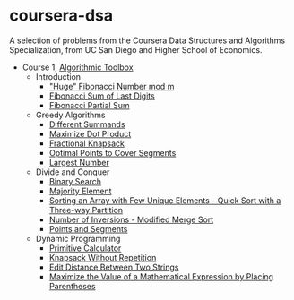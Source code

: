# coursera-dsa
A selection of problems from the Coursera Data Structures and Algorithms Specialization, from UC San Diego and Higher School of Economics.

- Course 1, [Algorithmic Toolbox](https://www.coursera.org/learn/algorithmic-toolbox)
  - Introduction
    - ["Huge" Fibonacci Number mod m](https://github.com/akritskiy/coursera-dsa/blob/master/toolbox/FibonacciHuge.java?ts=4)
    - [Fibonacci Sum of Last Digits](https://github.com/akritskiy/coursera-dsa/blob/master/toolbox/FibonacciSumLastDigit.java?ts=4)
    - [Fibonacci Partial Sum](https://github.com/akritskiy/coursera-dsa/blob/master/toolbox/FibonacciPartialSum.java?ts=4)
  - Greedy Algorithms
    - [Different Summands](https://github.com/akritskiy/coursera-dsa/blob/master/toolbox/DifferentSummands.java?ts=4)
    - [Maximize Dot Product](https://github.com/akritskiy/coursera-dsa/blob/master/toolbox/DotProduct.java?ts=4)
    - [Fractional Knapsack](https://github.com/akritskiy/coursera-dsa/blob/master/toolbox/FractionalKnapsack.java?ts=4)
    - [Optimal Points to Cover Segments](https://github.com/akritskiy/coursera-dsa/blob/master/toolbox/CoveringSegments.java?ts=4)
    - [Largest Number](https://github.com/akritskiy/coursera-dsa/blob/master/toolbox/LargestNumber.java?ts=4)
  - Divide and Conquer
    - [Binary Search](https://github.com/akritskiy/coursera-dsa/blob/master/toolbox/BinarySearch.java?ts=4)
    - [Majority Element](https://github.com/akritskiy/coursera-dsa/blob/master/toolbox/MajorityElement.java?ts=4)
    - [Sorting an Array with Few Unique Elements - Quick Sort with a Three-way Partition](https://github.com/akritskiy/coursera-dsa/blob/master/toolbox/Sorting.java?ts=4)
    - [Number of Inversions - Modified Merge Sort](https://github.com/akritskiy/coursera-dsa/blob/master/toolbox/Inversions.java?ts=4)
    - [Points and Segments](https://github.com/akritskiy/coursera-dsa/blob/master/toolbox/PointsAndSegments.java?ts=4)
  - Dynamic Programming
    - [Primitive Calculator](https://github.com/akritskiy/coursera-dsa/blob/master/toolbox/PrimitiveCalculator.java?ts=4)
    - [Knapsack Without Repetition](https://github.com/akritskiy/coursera-dsa/blob/master/toolbox/Knapsack.java?ts=4)
    - [Edit Distance Between Two Strings](https://github.com/akritskiy/coursera-dsa/blob/master/toolbox/EditDistance.java?ts=4)
    - [Maximize the Value of a Mathematical Expression by Placing Parentheses](https://github.com/akritskiy/coursera-dsa/blob/master/toolbox/PlacingParentheses.java?ts=4)
